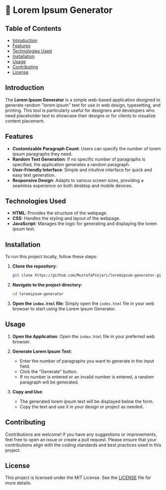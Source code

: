 
# 💬 Lorem Ipsum Generator

## Table of Contents
- [Introduction](#introduction)
- [Features](#features)
- [Technologies Used](#technologies-used)
- [Installation](#installation)
- [Usage](#usage)
- [Contributing](#contributing)
- [License](#license)

## Introduction
The **Lorem Ipsum Generator** is a simple web-based application designed to generate random "lorem ipsum" text for use in web design, typesetting, and printing. This tool is particularly useful for designers and developers who need placeholder text to showcase their designs or for clients to visualize content placement.

## Features
- **Customizable Paragraph Count**: Users can specify the number of lorem ipsum paragraphs they need.
- **Random Text Generation**: If no specific number of paragraphs is specified, the application generates a random paragraph.
- **User-Friendly Interface**: Simple and intuitive interface for quick and easy text generation.
- **Responsive Design**: Adapts to various screen sizes, providing a seamless experience on both desktop and mobile devices.

## Technologies Used
- **HTML**: Provides the structure of the webpage.
- **CSS**: Handles the styling and layout of the webpage.
- **JavaScript**: Manages the logic for generating and displaying the lorem ipsum text.

## Installation
To run this project locally, follow these steps:

1. **Clone the repository**:
    ```sh
    git clone https://github.com/MustafaPinjari/loremipsum-generator.git
    ```

2. **Navigate to the project directory**:
    ```sh
    cd loremipsum-generator
    ```

3. **Open the `index.html` file**:
    Simply open the `index.html` file in your web browser to start using the Lorem Ipsum Generator.

## Usage
1. **Open the Application**:
   Open the `index.html` file in your preferred web browser.

2. **Generate Lorem Ipsum Text**:
   - Enter the number of paragraphs you want to generate in the input field.
   - Click the "Generate" button.
   - If no number is entered or an invalid number is entered, a random paragraph will be generated.

3. **Copy and Use**:
   - The generated lorem ipsum text will be displayed below the form.
   - Copy the text and use it in your design or project as needed.

## Contributing
Contributions are welcome! If you have any suggestions or improvements, feel free to open an issue or create a pull request. Please ensure that your contributions align with the coding standards and best practices used in this project.

## License
This project is licensed under the MIT License. See the [LICENSE](LICENSE) file for more details.

